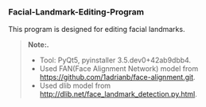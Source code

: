 ### Facial-Landmark-Editing-Program
This program is designed for editing facial landmarks.

> **Note:.**
> - Tool: PyQt5, pyinstaller 3.5.dev0+42ab9dbb4.
> - Used FAN(Face Alignment Network) model from https://github.com/1adrianb/face-alignment.git.
> - Used dlib model from http://dlib.net/face_landmark_detection.py.html.
